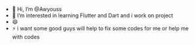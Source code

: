 - 👋 Hi, I’m @Awyouss
- 👀 I’m interested in learning Flutter and Dart and i work on project 
- 😄 
- ⚡ i want some good guys will help to fix some codes for me or help me with codes 

<!---
Awyouss/Awyouss is a ✨ special ✨ repository because its `README.md` (this file) appears on your GitHub profile.
You can click the Preview link to take a look at your changes.
--->
